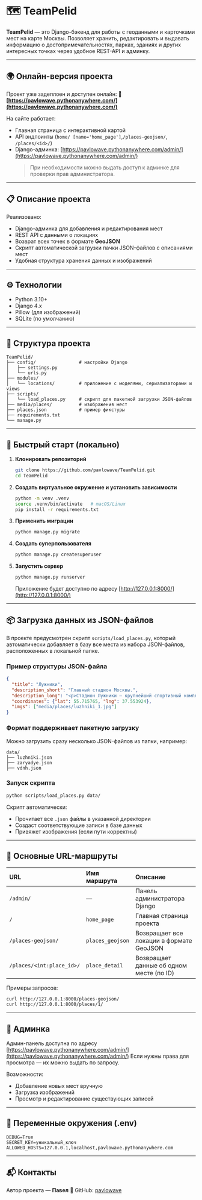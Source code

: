 # 🗺️ TeamPelid

**TeamPelid** — это Django-бэкенд для работы с геоданными и карточками мест на карте Москвы.
Позволяет хранить, редактировать и выдавать информацию о достопримечательностях, парках, зданиях и других интересных точках через удобное REST-API и админку.

---

## 🌍 Онлайн-версия проекта

Проект уже задеплоен и доступен онлайн:
🔗 **[https://pavlowave.pythonanywhere.com/](https://pavlowave.pythonanywhere.com/)**

На сайте работает:
- Главная страница с интерактивной картой
- API эндпоинты (`home/ [name='home_page']`,`/places-geojson/`, `/places/<id>/`)
- Django-админка: [https://pavlowave.pythonanywhere.com/admin/](https://pavlowave.pythonanywhere.com/admin/)
  > При необходимости можно выдать доступ к админке для проверки прав администратора.

---

## 📋 Описание проекта

Реализовано:
- Django-админка для добавления и редактирования мест
- REST API с данными о локациях
- Возврат всех точек в формате **GeoJSON**
- Скрипт автоматической загрузки пачки JSON-файлов с описаниями мест
- Удобная структура хранения данных и изображений

---

## ⚙️ Технологии

- Python 3.10+
- Django 4.x
- Pillow (для изображений)
- SQLite (по умолчанию)

---

## 📁 Структура проекта

```
TeamPelid/
├── config/                # настройки Django
│   ├── settings.py
│   └── urls.py
├── modules/
│   └── locations/         # приложение с моделями, сериализаторами и views
├── scripts/
│   └── load_places.py     # скрипт для пакетной загрузки JSON-файлов
├── media/places/          # изображения мест
├── places.json            # пример фикстуры
├── requirements.txt
└── manage.py
```

---

## 🧭 Быстрый старт (локально)

1. **Клонировать репозиторий**
   ```bash
   git clone https://github.com/pavlowave/TeamPelid.git
   cd TeamPelid
   ```

2. **Создать виртуальное окружение и установить зависимости**
   ```bash
   python -m venv .venv
   source .venv/bin/activate   # macOS/Linux
   pip install -r requirements.txt
   ```

3. **Применить миграции**
   ```bash
   python manage.py migrate
   ```

4. **Создать суперпользователя**
   ```bash
   python manage.py createsuperuser
   ```

5. **Запустить сервер**
   ```bash
   python manage.py runserver
   ```
   Приложение будет доступно по адресу [http://127.0.0.1:8000/](http://127.0.0.1:8000/)

---

## 📦 Загрузка данных из JSON-файлов

В проекте предусмотрен скрипт `scripts/load_places.py`, который автоматически добавляет в базу все места из набора JSON-файлов, расположенных в локальной папке.

### Пример структуры JSON-файла
```json
{
  "title": "Лужники",
  "description_short": "Главный стадион Москвы.",
  "description_long": "<p>Стадион Лужники — крупнейший спортивный комплекс Москвы...</p>",
  "coordinates": {"lat": 55.715765, "lng": 37.553924},
  "imgs": ["media/places/luzhniki_1.jpg"]
}
```

### Формат поддерживает пакетную загрузку
Можно загрузить сразу несколько JSON-файлов из папки, например:
```
data/
├── luzhniki.json
├── zaryadye.json
├── vdnh.json
```

### Запуск скрипта
```bash
python scripts/load_places.py data/
```
Скрипт автоматически:
- Прочитает все `.json` файлы в указанной директории
- Создаст соответствующие записи в базе данных
- Привяжет изображения (если пути корректны)

---

## 🧩 Основные URL-маршруты

| URL | Имя маршрута | Описание |
|:--------------------------|:-------------------|:------------------------------|
| `/admin/` | — | Панель администратора Django |
| `/` | `home_page` | Главная страница проекта |
| `/places-geojson/` | `places_geojson` | Возвращает все локации в формате GeoJSON |
| `/places/<int:place_id>/` | `place_detail` | Возвращает данные об одном месте (по ID) |

Примеры запросов:
```bash
curl http://127.0.0.1:8000/places-geojson/
curl http://127.0.0.1:8000/places/1/
```

---

## 🧠 Админка

Админ-панель доступна по адресу [https://pavlowave.pythonanywhere.com/admin/](https://pavlowave.pythonanywhere.com/admin/)
Если нужны права для просмотра — их можно выдать по запросу.

Возможности:
- Добавление новых мест вручную
- Загрузка изображений
- Просмотр и редактирование существующих записей

---

## 🔐 Переменные окружения (.env)

```
DEBUG=True
SECRET_KEY=уникальный_ключ
ALLOWED_HOSTS=127.0.0.1,localhost,pavlowave.pythonanywhere.com

```

---

## 📬 Контакты

Автор проекта — **Павел**
📧 GitHub: [pavlowave](https://github.com/pavlowave)
